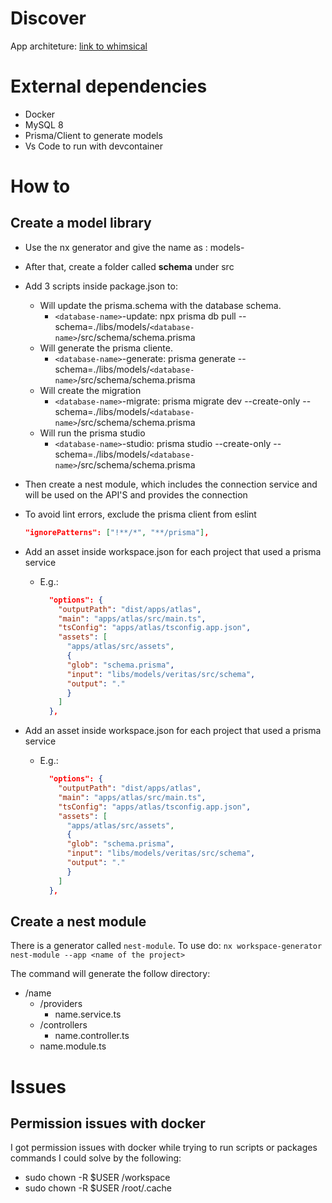 # Discover

App architeture: [link to whimsical](https://whimsical.com/discover-structure-FqAqf9DABN9RzzmPThEuWz)

# External dependencies

- Docker
- MySQL 8
- Prisma/Client to generate models
- Vs Code to run with devcontainer

# How to

## Create a model library

- Use the nx generator and give the name as : models-<name-of-database>

- After that, create a folder called **schema** under src

- Add 3 scripts inside package.json to:

  - Will update the prisma.schema with the database schema.
    - `<database-name>`-update: npx prisma db pull --schema=./libs/models/`<database-name>`/src/schema/schema.prisma
  - Will generate the prisma cliente.
    - `<database-name>`-generate: prisma generate --schema=./libs/models/`<database-name>`/src/schema/schema.prisma
  - Will create the migration
    - `<database-name>`-migrate: prisma migrate dev --create-only --schema=./libs/models/`<database-name>`/src/schema/schema.prisma
  - Will run the prisma studio
    - `<database-name>`-studio: prisma studio --create-only --schema=./libs/models/`<database-name>`/src/schema/schema.prisma

- Then create a nest module, which includes the connection service and will be used on the API'S and provides the connection

- To avoid lint errors, exclude the prisma client from eslint

  ```json
  "ignorePatterns": ["!**/*", "**/prisma"],
  ```

- Add an asset inside workspace.json for each project that used a prisma service

  - E.g.:
    ```json
      "options": {
        "outputPath": "dist/apps/atlas",
        "main": "apps/atlas/src/main.ts",
        "tsConfig": "apps/atlas/tsconfig.app.json",
        "assets": [
          "apps/atlas/src/assets",
          {
          "glob": "schema.prisma",
          "input": "libs/models/veritas/src/schema",
          "output": "."
          }
        ]
      },
    ```

- Add an asset inside workspace.json for each project that used a prisma service
  - E.g.:
    ```json
      "options": {
        "outputPath": "dist/apps/atlas",
        "main": "apps/atlas/src/main.ts",
        "tsConfig": "apps/atlas/tsconfig.app.json",
        "assets": [
          "apps/atlas/src/assets",
          {
          "glob": "schema.prisma",
          "input": "libs/models/veritas/src/schema",
          "output": "."
          }
        ]
      },
    ```

## Create a nest module

There is a generator called `nest-module`. To use do:
`nx workspace-generator nest-module --app <name of the project>`

The command will generate the follow directory:

- /name
  - /providers
    - name.service.ts
  - /controllers
    - name.controller.ts
  - name.module.ts

# Issues

## Permission issues with docker

I got permission issues with docker while trying to run scripts or packages commands
I could solve by the following:

- sudo chown -R $USER /workspace
- sudo chown -R $USER /root/.cache
